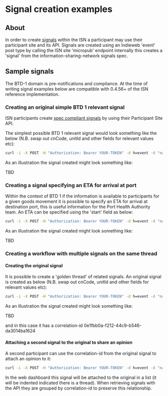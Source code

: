 # Signal creation examples

## About
In order to create [signals](https://github.com/information-sharing-networks/signals) within the ISN a participant may use their participant site and its API.
Signals are created using an Indieweb 'event' post type by calling the ISN site 'micropub' endpoint internally this creates a 'signal' from the information-sharing-network signals spec.

## Sample signals
The BTD-1 domain is pre-notifications and compliance.
At the time of writing signal examples below are compatible with 0.4.56+ of the ISN reference implementation.

### Creating an original simple BTD 1 relevant signal

ISN participants create [spec compliant signals](https://github.com/information-sharing-networks/signals) by using their Participant Site API.

The simplest possible BTD 1 relevant signal would look something like the below (N.B. swap out cnCode, unitId and other fields for relevant values etc):

```bash
curl -i -X POST -H "Authorization: Bearer YOUR-TOKEN" -d h=event -d "name=brazil nuts" -d "summary=moving to PortA" -d category=domain -d category=isn@sample-isn.my-example.xyz -d "description=cnCode=cnNuts^countryOfOrigin=GB^unitId=134149^unitType=container^mode=RORO" https://your-site.my-example.xyz/micropub
```

As an illustration the signal created might look something like:

TBD

### Creating a signal specifying an ETA for arrival at port

Within the context of BTD 1 if the information is available to participants for a given goods movement it is possible to specify an ETA for arrival at destination port, this is useful information for the Port Health Authority team. An ETA can be specified using the 'start' field as below:

```bash
curl -i -X POST -H "Authorization: Bearer YOUR-TOKEN" -d h=event -d "name=brazil nuts" -d "summary=moving to PortA" -d category=domain -d category=isn@sample-isn.my-example.xyz -d start=2024-03-07T09:00:00Z -d "description=cnCode=cnNuts^countryOfOrigin=GB^unitId=134149^unitType=container^mode=RORO" https://your-site.my-example.xyz/micropub
```

As an illustration the signal created might look something like:

TBD

### Creating a workflow with multiple signals on the same thread

#### Creating the original signal

It is possible to create a 'golden thread' of related signals. An original signal is created as below (N.B. swap out cnCode, unitId and other fields for relevant values etc):

```bash
curl -i -X POST -H "Authorization: Bearer YOUR-TOKEN" -d h=event -d "name=brazil nuts" -d "summary=moving to PortA" -d category=domain -d category=isn@sample-isn.my-example.xyz -d "description=cnCode=cnNuts^countryOfOrigin=GB^unitId=134149^unitType=container^mode=RORO" https://your-site.my-example.xyz/micropub
```

As an illustration the signal created might look something like:

TBD

and in this case it has a correlation-id 0e1fbb0a-f212-44c9-b546-da3014ba1624

#### Attaching a second signal to the original to share an opinion

A second participant can use the correlation-id from the original signal to attach an opinion to it:

```bash
curl -i -X POST -H "Authorization: Bearer YOUR-TOKEN" -d h=event -d "name=nuts and bolts" -d "summary=reclassified as nuts and bolts" -d category=domain -d category=isn@sample-isn.my-example.xyz -d "description=correlation-id=0e1fbb0a-f212-44c9-b546-da3014ba1624^cnCode=cnNutsBolts^countryOfOrigin=GB^unitId=134149^unitType=container^mode=RORO" https://your-site.my-example.xyz/micropub
```
In the web dashboard this signal will be attached to the original in a list (it will be indented indicated there is a thread). When retrieving signals with the API they are grouped by correlation-id to preserve this relationship.
